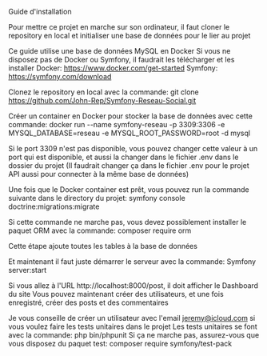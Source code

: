 Guide d'installation

Pour mettre ce projet en marche sur son ordinateur, il faut cloner le repository en local et initialiser une base de données pour le lier au projet

Ce guide utilise une base de données MySQL en Docker
Si vous ne disposez pas de Docker ou Symfony, il faudrait les télécharger et les installer
Docker: https://www.docker.com/get-started
Symfony: https://symfony.com/download

Clonez le repository en local avec la commande: git clone https://github.com/John-Rep/Symfony-Reseau-Social.git

Créer un container en Docker pour stocker la base de données avec cette commande:
  docker run --name symfony-reseau -p 3309:3306 -e MYSQL_DATABASE=reseau -e MYSQL_ROOT_PASSWORD=root -d mysql

Si le port 3309 n'est pas disponible, vous pouvez changer cette valeur à un port qui est disponible, et aussi la changer dans le fichier .env dans le dossier du projet
  (Il faudrait changer ça dans le fichier .env pour le projet API aussi pour connecter à la même base de données)

Une fois que le Docker container est prêt, vous pouvez run la commande suivante dans le directory du projet:
  symfony console doctrine:migrations:migrate

Si cette commande ne marche pas, vous devez possiblement installer le paquet ORM avec la commande:
  composer require orm

Cette étape ajoute toutes les tables à la base de données

Et maintenant il faut juste démarrer le serveur avec la commande:
  Symfony server:start

Si vous allez à l'URL http://localhost:8000/post, il doit afficher le Dashboard du site
Vous pouvez maintenant créer des utilisateurs, et une fois enregistré, créer des posts et des commentaires

Je vous conseille de créer un utilisateur avec l'email jeremy@icloud.com si vous voulez faire les tests unitaires dans le projet
  Les tests unitaires se font avec la commande:
    php bin/phpunit 
  Si ça ne marche pas, assurez-vous que vous disposez du paquet test:
    composer require symfony/test-pack
